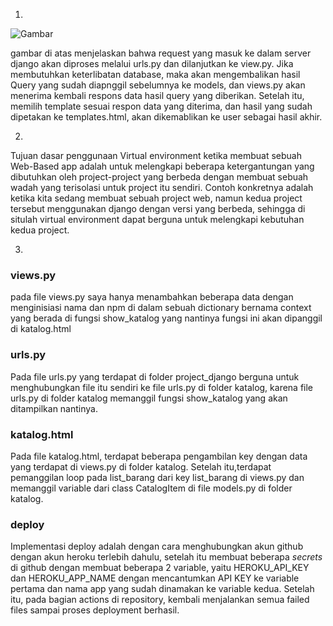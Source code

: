 1.

![Gambar]('../../katalog/PBP%20(Konsep%20Model,%20Views,%20dan%20Template%20(MVT))_IanSuryadiTimothyH.png?raw=true')

gambar di atas menjelaskan bahwa request yang masuk ke dalam server django akan diproses melalui urls.py dan dilanjutkan ke view.py. Jika membutuhkan keterlibatan database, maka akan mengembalikan hasil Query yang sudah diapnggil sebelumnya ke models, dan views.py akan menerima kembali respons data hasil query yang diberikan.
Setelah itu, memilih template sesuai respon data yang diterima, dan hasil yang sudah dipetakan ke templates.html, akan dikemablikan ke user sebagai hasil akhir.

2.
Tujuan dasar penggunaan Virtual environment ketika membuat sebuah Web-Based app adalah untuk melengkapi beberapa ketergantungan yang dibutuhkan oleh project-project
yang berbeda dengan membuat sebuah wadah yang terisolasi untuk project itu sendiri. Contoh konkretnya adalah ketika kita sedang membuat sebuah project web, namun 
kedua project tersebut menggunakan django dengan versi yang berbeda, sehingga di situlah virtual environment dapat berguna untuk melengkapi kebutuhan kedua project.

3.
### views.py
pada file views.py saya hanya menambahkan beberapa data dengan
menginisiasi nama dan npm di dalam sebuah dictionary bernama context yang berada di fungsi show_katalog yang nantinya fungsi ini akan dipanggil di katalog.html
### urls.py
Pada file urls.py yang terdapat di folder project_django berguna untuk menghubungkan file itu sendiri ke file urls.py di folder katalog, karena file urls.py di folder katalog memanggil fungsi show_katalog 
yang akan ditampilkan nantinya.
### katalog.html
Pada file katalog.html, terdapat beberapa pengambilan key dengan data yang terdapat di views.py di folder katalog. Setelah itu,terdapat pemanggilan loop
pada list_barang dari key list_barang di views.py dan memanggil variable dari class CatalogItem di file models.py di folder katalog.
### deploy
Implementasi deploy adalah dengan cara menghubungkan akun github dengan akun heroku terlebih dahulu, setelah itu membuat beberapa _secrets_ di github dengan 
membuat beberapa 2 variable, yaitu HEROKU_API_KEY dan HEROKU_APP_NAME dengan mencantumkan API KEY ke variable pertama dan nama app yang sudah dinamakan ke variable kedua.
Setelah itu, pada bagian actions di repository, kembali menjalankan semua failed files sampai proses deployment berhasil.

